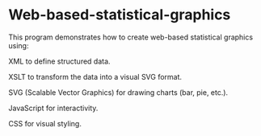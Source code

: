 # Web-based-statistical-graphics

This program demonstrates how to create web-based statistical graphics using:

XML to define structured data.

XSLT to transform the data into a visual SVG format.

SVG (Scalable Vector Graphics) for drawing charts (bar, pie, etc.).

JavaScript for interactivity.

CSS for visual styling.
